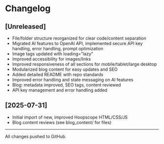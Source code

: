 # Changelog

## [Unreleased]
- File/folder structure reorganized for clear code/content separation
- Migrated AI features to OpenAI API, implemented secure API key handling, error handling, prompt optimization
- Image tags updated with loading="lazy"
- Improved accessibility for images/links
- Improved responsiveness of all sections for mobile/tablet/large desktop
- Modularized blog content for easy updates and SEO
- Added detailed README with repo standards
- Improved error handling and state messaging on AI features
- Blog: metadata improved, SEO tags, content reviewed
- API key management and error handling added

## [2025-07-31]
- Initial import of new, improved Hoopscope HTML/CSS/JS
- Blog content reviews (see blog_content/ for files)

---
All changes pushed to GitHub.
